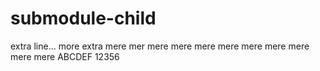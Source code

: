 # submodule-child

extra line...
more extra
mere mer
mere
mere
mere
mere
mere
mere
mere
mere
mere
ABCDEF
12356